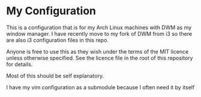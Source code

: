 # My Configuration

This is a configuration that is for my Arch Linux machines with DWM as my window manager. I have recently move to my fork of DWM from i3 so there are also i3 configuration files in this repo.

Anyone is free to use this as they wish under the terms of the MIT licence unless otherwise specified. See the licence file in the root of this repository for details.

Most of this should be self explanatory.

I have my vim configuration as a submodule because I often need it by itself
